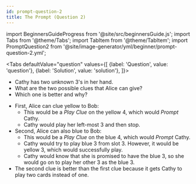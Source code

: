 ```yaml
---
id: prompt-question-2
title: The Prompt (Question 2)
---
```


import BeginnersGuideProgress from '@site/src/beginnersGuide.js';
import Tabs from '@theme/Tabs';
import TabItem from '@theme/TabItem';
import PromptQuestion2 from '@site/image-generator/yml/beginner/prompt-question-2.yml';

<BeginnersGuideProgress id="prompt-question-2" />

<!-- lint disable no-undefined-references -->

<Tabs
  defaultValue="question"
  values={[
    {label: 'Question', value: 'question'},
    {label: 'Solution', value: 'solution'},
  ]}>
<TabItem value="question">

- Cathy has two unknown 3's in her hand.
- What are the two possible clues that Alice can give?
- Which one is better and why?

</TabItem>
<TabItem value="solution">

- First, Alice can clue yellow to Bob:
  - This would be a *Play Clue* on the yellow 4, which would *Prompt* Cathy.
  - Cathy would play her left-most 3 and then stop.
- Second, Alice can also blue to Bob:
  - This would be a *Play Clue* on the blue 4, which would *Prompt* Cathy.
  - Cathy would try to play blue 3 from slot 3. However, it would be yellow 3, which would successfully play.
  - Cathy would know that she is promised to have the blue 3, so she would go on to play her other 3 as the blue 3.
- The second clue is better than the first clue because it gets Cathy to play two cards instead of one.

</TabItem>
</Tabs>

<PromptQuestion2 />
